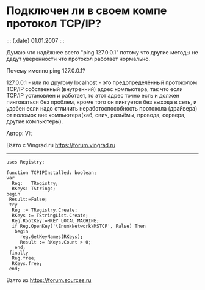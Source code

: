 Подключен ли в своем компе протокол TCP/IP?
===========================================

::: {.date}
01.01.2007
:::

Думаю что надёжнее всего \"ping 127.0.0.1\" потому что другие методы не
дадут уверенности что протокол работает нормально.

Почему именно ping 127.0.0.1?

127.0.0.1 - или по другому localhost - это предопределённый протоколом
TCP/IP собственный (внутренний) адрес компьютера, так что если TCP/IP
установлен и работает, то этот адрес точно есть и должен пинговаться без
проблем, кроме того он пингуется без выхода в сеть, и удобен если надо
отличить неработоспособность протокола (драйвера) от поломок вне
компьютера(хаб, свич, разъёмы, провода, сервера, другие компьютеры).

Автор: Vit

Взято с Vingrad.ru <https://forum.vingrad.ru>

------------------------------------------------------------------------

    uses Registry;
     
    function TCPIPInstalled: boolean;
    var 
      Reg:   TRegistry; 
      RKeys: TStrings; 
    begin 
     Result:=False; 
     try 
      Reg := TRegistry.Create; 
      RKeys := TStringList.Create; 
      Reg.RootKey:=HKEY_LOCAL_MACHINE; 
      if Reg.OpenKey('\Enum\Network\MSTCP', False) Then 
       begin 
         reg.GetKeyNames(RKeys); 
         Result := RKeys.Count > 0; 
       end; 
     finally 
      Reg.free; 
      RKeys.free; 
     end; 

Взято из <https://forum.sources.ru>
